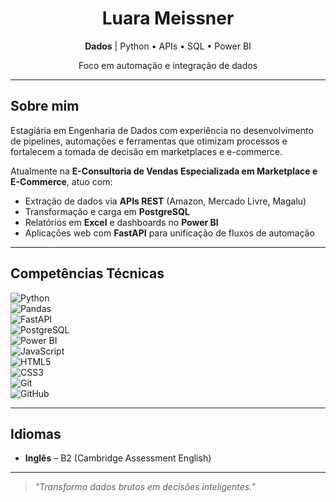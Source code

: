 <h1 align="center">Luara Meissner</h1>

<p align="center">
  <b>Dados</b> | Python • APIs • SQL • Power BI  
</p>

<p align="center">
  Foco em automação e integração de dados
</p>

---

## Sobre mim  

Estagiária em Engenharia de Dados com experiência no desenvolvimento de pipelines, automações e ferramentas que otimizam processos e fortalecem a tomada de decisão em marketplaces e e-commerce.  

Atualmente na **E-Consultoria de Vendas Especializada em Marketplace e E-Commerce**, atuo com:  
- Extração de dados via **APIs REST** (Amazon, Mercado Livre, Magalu)  
- Transformação e carga em **PostgreSQL**  
- Relatórios em **Excel** e dashboards no **Power BI**  
- Aplicações web com **FastAPI** para unificação de fluxos de automação  

---

## Competências Técnicas  

![Python](https://img.shields.io/badge/Python-3776AB?style=flat&logo=python&logoColor=white)  
![Pandas](https://img.shields.io/badge/Pandas-150458?style=flat&logo=pandas&logoColor=white)  
![FastAPI](https://img.shields.io/badge/FastAPI-009688?style=flat&logo=fastapi&logoColor=white)  
![PostgreSQL](https://img.shields.io/badge/PostgreSQL-4169E1?style=flat&logo=postgresql&logoColor=white)  
![Power BI](https://img.shields.io/badge/PowerBI-F2C811?style=flat&logo=powerbi&logoColor=black)  
![JavaScript](https://img.shields.io/badge/JavaScript-F7DF1E?style=flat&logo=javascript&logoColor=black)  
![HTML5](https://img.shields.io/badge/HTML5-E34F26?style=flat&logo=html5&logoColor=white)  
![CSS3](https://img.shields.io/badge/CSS3-1572B6?style=flat&logo=css3&logoColor=white)  
![Git](https://img.shields.io/badge/Git-F05032?style=flat&logo=git&logoColor=white)  
![GitHub](https://img.shields.io/badge/GitHub-181717?style=flat&logo=github&logoColor=white)  

---

## Idiomas  
- **Inglês** – B2 (Cambridge Assessment English)  

---

> *"Transformo dados brutos em decisões inteligentes."*
